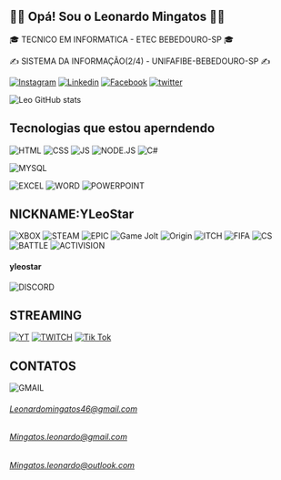 
## 👨‍💻 Opá! Sou o Leonardo Mingatos 👨‍💻

🎓 TECNICO EM INFORMATICA - ETEC BEBEDOURO-SP 🎓

✍️ SISTEMA DA INFORMAÇÃO(2/4) - UNIFAFIBE-BEBEDOURO-SP ✍️

[![Instagram](https://img.shields.io/badge/Instagram-E4405F?style=for-the-badge&logo=instagram&logoColor=white)](https://www.instagram.com/mingatos.leo/)
[![Linkedin](https://img.shields.io/badge/LinkedIn-0077B5?style=for-the-badge&logo=linkedin&logoColor=white)](https://www.linkedin.com/in/leonardo-mingatos-237658231/)
[![Facebook](https://img.shields.io/badge/Facebook-1877F2?style=for-the-badge&logo=facebook&logoColor=white)](https://www.facebook.com/leonardo.mingatos?locale=pt_BR)
[![twitter](https://img.shields.io/badge/Twitter-1DA1F2?style=for-the-badge&logo=twitter&logoColor=white)](https://x.com/Mingatos_Leo)

![Leo GitHub stats](https://github-readme-stats.vercel.app/api?username=LeoMingatos&show_icons=true&theme=dark)

## Tecnologias que estou aperndendo

  ![HTML](https://img.shields.io/badge/HTML5-E34F26?style=for-the-badge&logo=html5&logoColor=white)
  ![CSS](https://img.shields.io/badge/CSS-239120?&style=for-the-badge&logo=css3&logoColor=white)
  ![JS](https://img.shields.io/badge/JavaScript-F7DF1E?style=for-the-badge&logo=javascript&logoColor=black)
  ![NODE.JS](https://img.shields.io/badge/Node.js-43853D?style=for-the-badge&logo=node.js&logoColor=white)
  ![C#](https://img.shields.io/badge/C%23-239120?style=for-the-badge&logo=c-sharp&logoColor=white)
  
  ![MYSQL](https://img.shields.io/badge/MySQL-00000F?style=for-the-badge&logo=mysql&logoColor=white)

  ![EXCEL](https://img.shields.io/badge/Microsoft_Excel-217346?style=for-the-badge&logo=microsoft-excel&logoColor=white)
  ![WORD](https://img.shields.io/badge/Microsoft_Word-2B579A?style=for-the-badge&logo=microsoft-word&logoColor=white)
  ![POWERPOINT](https://img.shields.io/badge/Microsoft_PowerPoint-B7472A?style=for-the-badge&logo=microsoft-powerpoint&logoColor=white)


  ## NICKNAME:YLeoStar

 ![XBOX](https://img.shields.io/badge/Xbox-107C10?style=for-the-badge&logo=xbox&logoColor=white)
 ![STEAM](https://img.shields.io/badge/Steam-000000?style=for-the-badge&logo=steam&logoColor=white)
 ![EPIC](https://img.shields.io/badge/Epic%20Games-313131?style=for-the-badge&logo=Epic%20Games&logoColor=white)
 ![Game Jolt](https://img.shields.io/badge/Game%20Jolt-CCFF00?style=for-the-badge&logo=Game%20Jolt&logoColor=white)
 ![Origin](https://img.shields.io/badge/Origin-148EFF?style=for-the-badge&logo=origin&logoColor=white)
 ![ITCH](https://img.shields.io/badge/Itch.io-FA5C5C?style=for-the-badge&logo=itchdotio&logoColor=white)
 ![FIFA](	https://img.shields.io/badge/FIFA-B7312F?style=for-the-badge&logo=fifa&logoColor=white)
 ![CS](	https://img.shields.io/badge/Counter_Strike-000000?style=for-the-badge&logo=counter-strike&logoColor=white)
 ![BATTLE](https://img.shields.io/badge/Battle.net-000?style=for-the-badge&logo=battle.net&logoColor=148EFF)
 ![ACTIVISION](https://img.shields.io/badge/Activision-000000?style=for-the-badge&logo=Activision&logoColor=white)

#### yleostar
![DISCORD](https://img.shields.io/badge/Discord-7289DA?style=for-the-badge&logo=discord&logoColor=white) 
                 
## STREAMING

[![YT](https://img.shields.io/badge/YouTube-FF0000?style=for-the-badge&logo=youtube&logoColor=white)](https://www.youtube.com/@LeoMingatos)
[![TWITCH](	https://img.shields.io/badge/Twitch-9146FF?style=for-the-badge&logo=twitch&logoColor=white)](https://www.twitch.tv/yleostar)
[![Tik Tok](https://img.shields.io/badge/TikTok-000000?style=for-the-badge&logo=tiktok&logoColor=white)](https://www.tiktok.com/@leomingatos)

 ## CONTATOS
 
![GMAIL](https://img.shields.io/badge/Gmail-D14836?style=for-the-badge&logo=gmail&logoColor=white)                       

###### Leonardomingatos46@gmail.com
###### Mingatos.leonardo@gmail.com
###### Mingatos.leonardo@outlook.com





 





